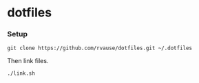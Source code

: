 # dotfiles

### Setup

```
git clone https://github.com/rvause/dotfiles.git ~/.dotfiles
```

Then link files.

```
./link.sh
```

